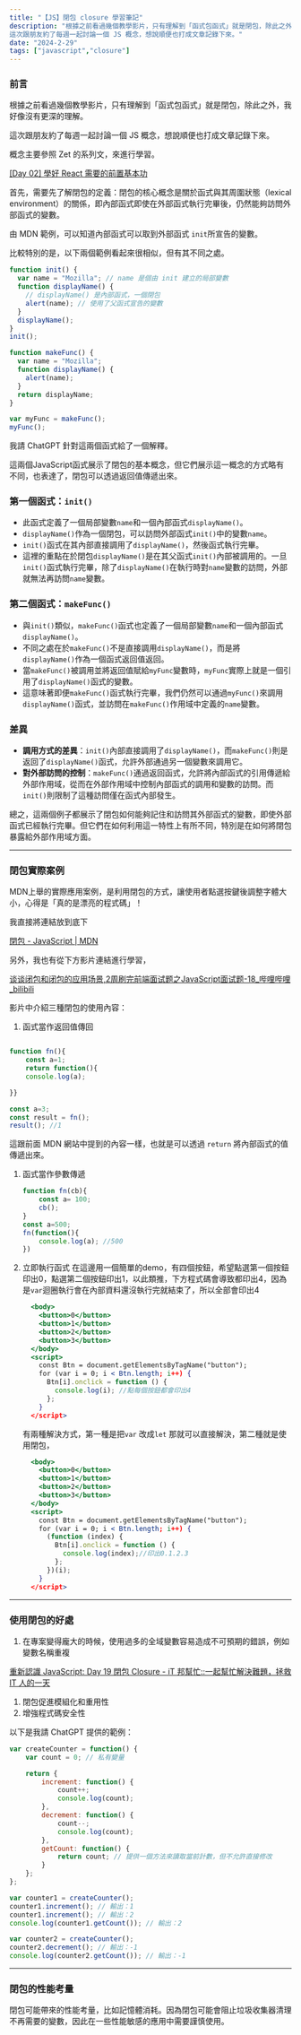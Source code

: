 ```yaml
---
title: "【JS】閉包 closure 學習筆記"
description: "根據之前看過幾個教學影片，只有理解到「函式包函式」就是閉包，除此之外，我好像沒有更深的理解。
這次跟朋友約了每週一起討論一個 JS 概念，想說順便也打成文章記錄下來。"
date: "2024-2-29"
tags: ["javascript","closure"]
---
```


### 前言

根據之前看過幾個教學影片，只有理解到「函式包函式」就是閉包，除此之外，我好像沒有更深的理解。

這次跟朋友約了每週一起討論一個 JS 概念，想說順便也打成文章記錄下來。

概念主要參照 Zet 的系列文，來進行學習。

[[Day 02] 學好 React 需要的前置基本功](https://ithelp.ithome.com.tw/articles/10292582)

首先，需要先了解閉包的定義：閉包的核心概念是關於函式與其周圍狀態（lexical environment）的關係，即內部函式即使在外部函式執行完畢後，仍然能夠訪問外部函式的變數。

由 MDN 範例，可以知道內部函式可以取到外部函式 `init`所宣告的變數。

比較特別的是，以下兩個範例看起來很相似，但有其不同之處。

```jsx
function init() {
  var name = "Mozilla"; // name 是個由 init 建立的局部變數
  function displayName() {
    // displayName() 是內部函式，一個閉包
    alert(name); // 使用了父函式宣告的變數
  }
  displayName();
}
init();
```

```jsx
function makeFunc() {
  var name = "Mozilla";
  function displayName() {
    alert(name);
  }
  return displayName;
}

var myFunc = makeFunc();
myFunc();

```

我請 ChatGPT 針對這兩個函式給了一個解釋。

這兩個JavaScript函式展示了閉包的基本概念，但它們展示這一概念的方式略有不同，也表達了，閉包可以透過返回值傳遞出來。

### 第一個函式：`init()`

- 此函式定義了一個局部變數`name`和一個內部函式`displayName()`。
- `displayName()`作為一個閉包，可以訪問外部函式`init()`中的變數`name`。
- `init()`函式在其內部直接調用了`displayName()`，然後函式執行完畢。
- 這裡的重點在於閉包`displayName()`是在其父函式`init()`內部被調用的。一旦`init()`函式執行完畢，除了`displayName()`在執行時對`name`變數的訪問，外部就無法再訪問`name`變數。

### 第二個函式：`makeFunc()`

- 與`init()`類似，`makeFunc()`函式也定義了一個局部變數`name`和一個內部函式`displayName()`。
- 不同之處在於`makeFunc()`不是直接調用`displayName()`，而是將`displayName()`作為一個函式返回值返回。
- 當`makeFunc()`被調用並將返回值賦給`myFunc`變數時，`myFunc`實際上就是一個引用了`displayName()`函式的變數。
- 這意味著即便`makeFunc()`函式執行完畢，我們仍然可以通過`myFunc()`來調用`displayName()`函式，並訪問在`makeFunc()`作用域中定義的`name`變數。

### 差異

- **調用方式的差異**：`init()`內部直接調用了`displayName()`，而`makeFunc()`則是返回了`displayName()`函式，允許外部通過另一個變數來調用它。
- **對外部訪問的控制**：`makeFunc()`通過返回函式，允許將內部函式的引用傳遞給外部作用域，從而在外部作用域中控制內部函式的調用和變數的訪問。而`init()`則限制了這種訪問僅在函式內部發生。

總之，這兩個例子都展示了閉包如何能夠記住和訪問其外部函式的變數，即使外部函式已經執行完畢。但它們在如何利用這一特性上有所不同，特別是在如何將閉包暴露給外部作用域方面。

---

### 閉包實際案例

MDN上舉的實際應用案例，是利用閉包的方式，讓使用者點選按鍵後調整字體大小，心得是「真的是漂亮的程式碼」！

我直接將連結放到底下

[閉包 - JavaScript | MDN](https://developer.mozilla.org/zh-TW/docs/Web/JavaScript/Closures#實用的閉包)


另外，我也有從下方影片連結進行學習，

[谈谈闭包和闭包的应用场景,2周刷完前端面试题之JavaScript面试题-18_哔哩哔哩_bilibili](https://www.bilibili.com/video/BV16D4y137QQ/?spm_id_from=333.337.search-card.all.click&vd_source=aecd133b2dec25a841454ca8cafd22f6)

影片中介紹三種閉包的使用內容：

1. 函式當作返回值傳回

```jsx

function fn(){
	const a=1;
	return function(){
	console.log(a);

}}

const a=3;
const result = fn();
result(); //1
```

這跟前面 MDN 網站中提到的內容一樣，也就是可以透過 `return` 將內部函式的值傳遞出來。

1. 函式當作參數傳遞
    
    ```jsx
    function fn(cb){
        const a= 100;
        cb();
    }
    const a=500;
    fn(function(){
        console.log(a); //500
    }) 
    ```
    

1. 立即執行函式
在這邊用一個簡單的demo，有四個按鈕，希望點選第一個按鈕印出0，點選第二個按鈕印出1，以此類推，下方程式碼會導致都印出4，因為是`var`迴圈執行會在內部資料還沒執行完就結束了，所以全部會印出4
    
    ```jsx
      <body>
        <button>0</button>
        <button>1</button>
        <button>2</button>
        <button>3</button>
      </body>
      <script>
        const Btn = document.getElementsByTagName("button");
        for (var i = 0; i < Btn.length; i++) {
          Btn[i].onclick = function () {
            console.log(i); //點每個按鈕都會印出4
          };
        }
      </script>
    
    ```
    
    有兩種解決方式，第一種是把`var` 改成`let` 那就可以直接解決，第二種就是使用閉包，
    
    ```jsx
      <body>
        <button>0</button>
        <button>1</button>
        <button>2</button>
        <button>3</button>
      </body>
      <script>
        const Btn = document.getElementsByTagName("button");
        for (var i = 0; i < Btn.length; i++) {
          (function (index) {
            Btn[i].onclick = function () {
              console.log(index);//印出0.1.2.3
            };
          })(i);
        }
      </script>
    
    ```


---

### 使用閉包的好處

1. 在專案變得龐大的時候，使用過多的全域變數容易造成不可預期的錯誤，例如變數名稱重複

[重新認識 JavaScript: Day 19  閉包 Closure - iT 邦幫忙::一起幫忙解決難題，拯救 IT 人的一天](https://arc.net/l/quote/tyaavnka)

1. 閉包促進模組化和重用性
2. 增強程式碼安全性

以下是我請 ChatGPT 提供的範例：

```jsx
var createCounter = function() {
    var count = 0; // 私有變量

    return {
        increment: function() {
            count++;
            console.log(count);
        },
        decrement: function() {
            count--;
            console.log(count);
        },
        getCount: function() {
            return count; // 提供一個方法來讀取當前計數，但不允許直接修改
        }
    };
};

var counter1 = createCounter();
counter1.increment(); // 輸出：1
counter1.increment(); // 輸出：2
console.log(counter1.getCount()); // 輸出：2

var counter2 = createCounter();
counter2.decrement(); // 輸出：-1
console.log(counter2.getCount()); // 輸出：-1

```

---
    
### 閉包的性能考量
    
閉包可能帶來的性能考量，比如記憶體消耗。因為閉包可能會阻止垃圾收集器清理不再需要的變數，因此在一些性能敏感的應用中需要謹慎使用。
